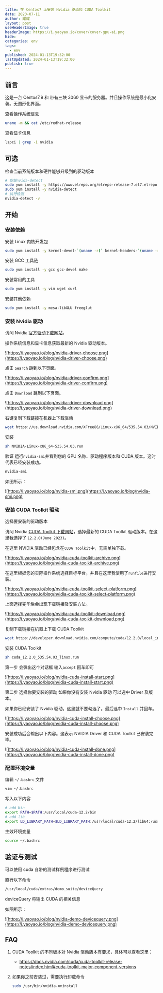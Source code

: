 ```yaml
---
title: 在 Centos7 上安装 Nvidia 驱动和 CUDA Toolkit
date: 2023-07-11
author: 耀耀
layout: post
useHeaderImage: true
headerImage: https://i.yaoyao.io/cover/cover-gpu-ai.png
hide: 
categories: env
tags:
  - env
published: 2024-01-13T19:32:00
lastUpdated: 2024-01-13T19:32:00
publish: true
---
```



## 前言

这是一台 Centos7.9 和 带有三块 3060 显卡的服务器。并且操作系统是最小化安装。无图形化界面。

查看操作系统信息

```bash
uname -m && cat /etc/redhat-release
```

查看显卡信息

```bash
lspci | grep -i nvidia
```

## 可选

检查当前系统版本和硬件能够升级到的驱动版本

```bash
# 安装nvida-detect
sudo yum install -y https://www.elrepo.org/elrepo-release-7.el7.elrepo.noarch.rpm
sudo yum install -y nvidia-detect
# 执行检测
nvidia-detect -v
```

## 开始

### 安装依赖

安装 Linux 内核开发包

```bash
sudo yum install -y kernel-devel-`(uname -r)` kernel-headers-`(uname -r)`
```

安装 GCC 工具链

```bash
sudo yum install -y gcc gcc-devel make
```

安装常用的工具

```bash
sudo yum install -y vim wget curl
```

安装其他依赖

```bash
sudo yum install -y mesa-libGLU freeglut
```

### 安装 Nvidia 驱动

访问 Nvidia [官方驱动下载网站](https://www.nvidia.com/Download/index.aspx)。

操作系统信息和显卡信息获取最新的 Nvidia 驱动版本。

![https://i.yaoyao.io/blog/nvidia-driver-choose.png](https://i.yaoyao.io/blog/nvidia-driver-choose.png)

点击 `Search` 跳到以下页面。

![https://i.yaoyao.io/blog/nvidia-driver-confirm.png](https://i.yaoyao.io/blog/nvidia-driver-confirm.png)

点击 `Download` 跳到以下页面。

![https://i.yaoyao.io/blog/nvidia-driver-download.png](https://i.yaoyao.io/blog/nvidia-driver-download.png)

右键复制下载链接在机器上下载驱动

```bash
wget https://us.download.nvidia.com/XFree86/Linux-x86_64/535.54.03/NVIDIA-Linux-x86_64-535.54.03.run
```

安装

```bash
sh NVIDIA-Linux-x86_64-535.54.03.run
```

验证 运行`nvidia-smi`并看到您的 GPU 名称、驱动程序版本和 CUDA 版本。这时代表已经安装成功。

```bash
nvidia-smi
```

如图所示：

![https://i.yaoyao.io/blog/nvidia-smi.png](https://i.yaoyao.io/blog/nvidia-smi.png)

### 安装 CUDA Toolkit 驱动

选择要安装的驱动版本

访问 Nvidia [CUDA Toolkit 下载网站](https://www.nvidia.com/Download/index.aspx)，选择最新的 CUDA Toolkit 驱动版本。在这里我选择了 `12.2.0(June 2023)`。

在这里 NVIDIA 驱动已经包含在`CUDA Toolkit`中，无需单独下载。

![https://i.yaoyao.io/blog/nvidia-cuda-toolkit-archive.png](https://i.yaoyao.io/blog/nvidia-cuda-toolkit-archive.png)

在这里根据您的实际操作系统选择目标平台。并且在这里我使用了`runfile`进行安装。

![https://i.yaoyao.io/blog/nvidia-cuda-toolkit-select-platform.png](https://i.yaoyao.io/blog/nvidia-cuda-toolkit-select-platform.png)

上面选择完毕后会出现下载链接及安装方法。

![https://i.yaoyao.io/blog/nvidia-cuda-toolkit-download.png](https://i.yaoyao.io/blog/nvidia-cuda-toolkit-download.png)

复制下载链接在机器上下载 CUDA Toolkit

```bash
wget https://developer.download.nvidia.com/compute/cuda/12.2.0/local_installers/cuda_12.2.0_535.54.03_linux.run
```

安装 CUDA Toolkit

```bash
sh cuda_12.2.0_535.54.03_linux.run
```

第一步 会弹出这个对话框 输入`accept` 回车即可

![https://i.yaoyao.io/blog/nvidia-cuda-install-start.png](https://i.yaoyao.io/blog/nvidia-cuda-install-start.png)

第二步 选择你要安装的驱动 如果你没有安装 Nvidia 驱动 可以选中 Driver 及版本。

如果你已经安装了 Nvidia 驱动。这里就不要勾选了。最后选中 `Install` 并回车。

![https://i.yaoyao.io/blog/nvidia-cuda-install-choose.png](https://i.yaoyao.io/blog/nvidia-cuda-install-choose.png)

安装成功后会输出以下内容。这表示 NVIDIA Driver 和 CUDA Toolkit 已安装完毕。

![https://i.yaoyao.io/blog/nvidia-cuda-install-done.png](https://i.yaoyao.io/blog/nvidia-cuda-install-done.png)

### 配置环境变量

编辑 `~/.bashrc` 文件

```bash
vim ~/.bashrc
```

写入以下内容

```bash
# add bin
export PATH=$PATH:/usr/local/cuda-12.2/bin
# add lib
export LD_LIBRARY_PATH=$LD_LIBRARY_PATH:/usr/local/cuda-12.2/lib64:/usr/lib/x86_64-linux-gnu
```

生效环境变量

```bash
source ~/.bashrc
```

## 验证与测试

可以使用 cuda 自带的测试样例程序进行测试

直行以下命令

```bash
/usr/local/cuda/extras/demo_suite/deviceQuery
```

deviceQuery 将输出 CUDA 的相关信息

如图所示：

![https://i.yaoyao.io/blog/nvidia-demo-devicequery.png](https://i.yaoyao.io/blog/nvidia-demo-devicequery.png)

## FAQ

1. CUDA Toolkit 的不同版本对 Nvidia 驱动版本有要求，具体可以查看这里：

    - https://docs.nvidia.com/cuda/cuda-toolkit-release-notes/index.html#cuda-toolkit-major-component-versions

2. 如果你之前安装过，需要执行卸载命令
   ```bash
   sudo /usr/bin/nvidia-uninstall
   ```
